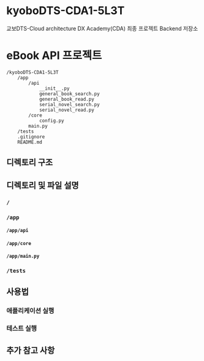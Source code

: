 # kyoboDTS-CDA1-5L3T
교보DTS-Cloud architecture DX Academy(CDA) 최종 프로젝트 Backend 저장소

# eBook API 프로젝트
```
/kyoboDTS-CDA1-5L3T
    /app
        /api
            __init__.py
            general_book_search.py
            general_book_read.py
            serial_novel_search.py
            serial_novel_read.py
        /core
            config.py
        main.py
    /tests
    .gitignore
    README.md
```
## 디렉토리 구조

## 디렉토리 및 파일 설명

### `/`

### `/app`

#### `/app/api`

#### `/app/core`

#### `/app/main.py`

### `/tests`

## 사용법

### 애플리케이션 실행

### 테스트 실행

## 추가 참고 사항